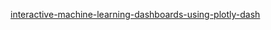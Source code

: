 [interactive-machine-learning-dashboards-using-plotly-dash](https://www.coursera.org/learn/interactive-dashboards-plotly-dash/ungradedLti/fsCCK/interactive-machine-learning-dashboards-using-plotly-dash)